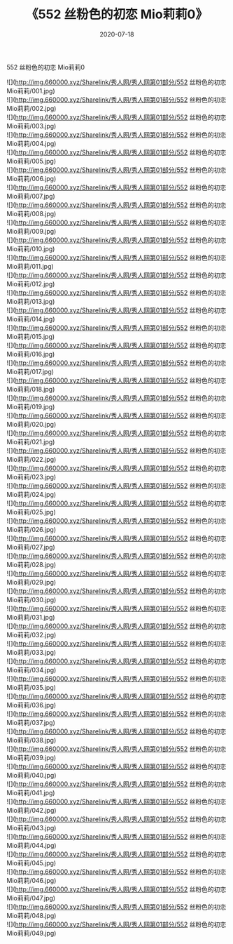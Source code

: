 ﻿---
layout: post
title:  《552 丝粉色的初恋 Mio莉莉0》
date:   2020-07-18
img: http://img.660000.xyz/Sharelink/秀人网/秀人网第01部分/552 丝粉色的初恋 Mio莉莉0/000.jpg
categories: [美女, 清纯, 唯美]
---

552 丝粉色的初恋 Mio莉莉0

  ![](http://img.660000.xyz/Sharelink/秀人网/秀人网第01部分/552 丝粉色的初恋 Mio莉莉/001.jpg) <br> ![](http://img.660000.xyz/Sharelink/秀人网/秀人网第01部分/552 丝粉色的初恋 Mio莉莉/002.jpg) <br> ![](http://img.660000.xyz/Sharelink/秀人网/秀人网第01部分/552 丝粉色的初恋 Mio莉莉/003.jpg) <br> ![](http://img.660000.xyz/Sharelink/秀人网/秀人网第01部分/552 丝粉色的初恋 Mio莉莉/004.jpg) <br> ![](http://img.660000.xyz/Sharelink/秀人网/秀人网第01部分/552 丝粉色的初恋 Mio莉莉/005.jpg) <br> ![](http://img.660000.xyz/Sharelink/秀人网/秀人网第01部分/552 丝粉色的初恋 Mio莉莉/006.jpg) <br> ![](http://img.660000.xyz/Sharelink/秀人网/秀人网第01部分/552 丝粉色的初恋 Mio莉莉/007.jpg) <br> ![](http://img.660000.xyz/Sharelink/秀人网/秀人网第01部分/552 丝粉色的初恋 Mio莉莉/008.jpg) <br> ![](http://img.660000.xyz/Sharelink/秀人网/秀人网第01部分/552 丝粉色的初恋 Mio莉莉/009.jpg) <br> ![](http://img.660000.xyz/Sharelink/秀人网/秀人网第01部分/552 丝粉色的初恋 Mio莉莉/010.jpg) <br> ![](http://img.660000.xyz/Sharelink/秀人网/秀人网第01部分/552 丝粉色的初恋 Mio莉莉/011.jpg) <br> ![](http://img.660000.xyz/Sharelink/秀人网/秀人网第01部分/552 丝粉色的初恋 Mio莉莉/012.jpg) <br> ![](http://img.660000.xyz/Sharelink/秀人网/秀人网第01部分/552 丝粉色的初恋 Mio莉莉/013.jpg) <br> ![](http://img.660000.xyz/Sharelink/秀人网/秀人网第01部分/552 丝粉色的初恋 Mio莉莉/014.jpg) <br> ![](http://img.660000.xyz/Sharelink/秀人网/秀人网第01部分/552 丝粉色的初恋 Mio莉莉/015.jpg) <br> ![](http://img.660000.xyz/Sharelink/秀人网/秀人网第01部分/552 丝粉色的初恋 Mio莉莉/016.jpg) <br> ![](http://img.660000.xyz/Sharelink/秀人网/秀人网第01部分/552 丝粉色的初恋 Mio莉莉/017.jpg) <br> ![](http://img.660000.xyz/Sharelink/秀人网/秀人网第01部分/552 丝粉色的初恋 Mio莉莉/018.jpg) <br> ![](http://img.660000.xyz/Sharelink/秀人网/秀人网第01部分/552 丝粉色的初恋 Mio莉莉/019.jpg) <br> ![](http://img.660000.xyz/Sharelink/秀人网/秀人网第01部分/552 丝粉色的初恋 Mio莉莉/020.jpg) <br> ![](http://img.660000.xyz/Sharelink/秀人网/秀人网第01部分/552 丝粉色的初恋 Mio莉莉/021.jpg) <br> ![](http://img.660000.xyz/Sharelink/秀人网/秀人网第01部分/552 丝粉色的初恋 Mio莉莉/022.jpg) <br> ![](http://img.660000.xyz/Sharelink/秀人网/秀人网第01部分/552 丝粉色的初恋 Mio莉莉/023.jpg) <br> ![](http://img.660000.xyz/Sharelink/秀人网/秀人网第01部分/552 丝粉色的初恋 Mio莉莉/024.jpg) <br> ![](http://img.660000.xyz/Sharelink/秀人网/秀人网第01部分/552 丝粉色的初恋 Mio莉莉/025.jpg) <br> ![](http://img.660000.xyz/Sharelink/秀人网/秀人网第01部分/552 丝粉色的初恋 Mio莉莉/026.jpg) <br> ![](http://img.660000.xyz/Sharelink/秀人网/秀人网第01部分/552 丝粉色的初恋 Mio莉莉/027.jpg) <br> ![](http://img.660000.xyz/Sharelink/秀人网/秀人网第01部分/552 丝粉色的初恋 Mio莉莉/028.jpg) <br> ![](http://img.660000.xyz/Sharelink/秀人网/秀人网第01部分/552 丝粉色的初恋 Mio莉莉/029.jpg) <br> ![](http://img.660000.xyz/Sharelink/秀人网/秀人网第01部分/552 丝粉色的初恋 Mio莉莉/030.jpg) <br> ![](http://img.660000.xyz/Sharelink/秀人网/秀人网第01部分/552 丝粉色的初恋 Mio莉莉/031.jpg) <br> ![](http://img.660000.xyz/Sharelink/秀人网/秀人网第01部分/552 丝粉色的初恋 Mio莉莉/032.jpg) <br> ![](http://img.660000.xyz/Sharelink/秀人网/秀人网第01部分/552 丝粉色的初恋 Mio莉莉/033.jpg) <br> ![](http://img.660000.xyz/Sharelink/秀人网/秀人网第01部分/552 丝粉色的初恋 Mio莉莉/034.jpg) <br> ![](http://img.660000.xyz/Sharelink/秀人网/秀人网第01部分/552 丝粉色的初恋 Mio莉莉/035.jpg) <br> ![](http://img.660000.xyz/Sharelink/秀人网/秀人网第01部分/552 丝粉色的初恋 Mio莉莉/036.jpg) <br> ![](http://img.660000.xyz/Sharelink/秀人网/秀人网第01部分/552 丝粉色的初恋 Mio莉莉/037.jpg) <br> ![](http://img.660000.xyz/Sharelink/秀人网/秀人网第01部分/552 丝粉色的初恋 Mio莉莉/038.jpg) <br> ![](http://img.660000.xyz/Sharelink/秀人网/秀人网第01部分/552 丝粉色的初恋 Mio莉莉/039.jpg) <br> ![](http://img.660000.xyz/Sharelink/秀人网/秀人网第01部分/552 丝粉色的初恋 Mio莉莉/040.jpg) <br> ![](http://img.660000.xyz/Sharelink/秀人网/秀人网第01部分/552 丝粉色的初恋 Mio莉莉/041.jpg) <br> ![](http://img.660000.xyz/Sharelink/秀人网/秀人网第01部分/552 丝粉色的初恋 Mio莉莉/042.jpg) <br> ![](http://img.660000.xyz/Sharelink/秀人网/秀人网第01部分/552 丝粉色的初恋 Mio莉莉/043.jpg) <br> ![](http://img.660000.xyz/Sharelink/秀人网/秀人网第01部分/552 丝粉色的初恋 Mio莉莉/044.jpg) <br> ![](http://img.660000.xyz/Sharelink/秀人网/秀人网第01部分/552 丝粉色的初恋 Mio莉莉/045.jpg) <br> ![](http://img.660000.xyz/Sharelink/秀人网/秀人网第01部分/552 丝粉色的初恋 Mio莉莉/046.jpg) <br> ![](http://img.660000.xyz/Sharelink/秀人网/秀人网第01部分/552 丝粉色的初恋 Mio莉莉/047.jpg) <br> ![](http://img.660000.xyz/Sharelink/秀人网/秀人网第01部分/552 丝粉色的初恋 Mio莉莉/048.jpg) <br> ![](http://img.660000.xyz/Sharelink/秀人网/秀人网第01部分/552 丝粉色的初恋 Mio莉莉/049.jpg) <br>